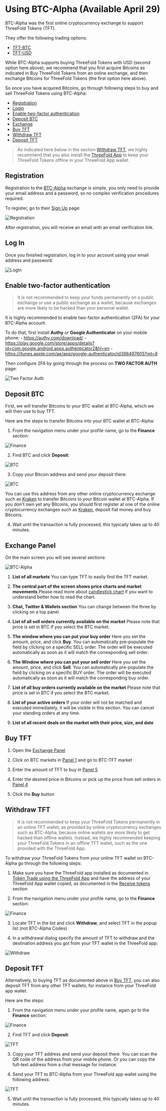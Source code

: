 # Using BTC-Alpha (Available April 29)

BTC-Alpha was the first online cryptocurrency exchange to support ThreeFold Tokens (TFT).

They offer the following trading options: 
- [TFT-BTC](https://btc-alpha.com/exchange/TFT_BTC/)
- [TFT-USD](https://btc-alpha.com/exchange/TFT_USD/)

While BTC-Alpha supports buying ThreeFold Tokens with USD (second option here above), we recommend that you first acquire Bitcoins as indicated in Buy ThreeFold Tokens from an online exchange, and then exchange Bitcoins for ThreeFold Tokens (the first option here above).

So once you have acquired Bitcoins, go through following steps to buy and sell ThreeFold Tokens using BTC-Alpha:
- [Registration](#registration)
- [Login](#login)
- [Enable two-factor authentication](#two-factor)
- [Deposit BTC](#deposit-btc)
- [Exchange](#exchange-panel)
- [Buy TFT](#buy-tft)
- [Withdraw TFT](#withdraw)
- [Deposit TFT](#deposit-tft)

> As indicated here below in the section [Withdraw TFT](#withdraw), we highly recommend that you also install the [ThreeFold App](threefold_app.md) to keep your ThreeFold Tokens offline in your ThreeFold App wallet.

<a id='registration'></a>

## Registration

Registration to the [BTC-Alpha](http://btc-alpha.com) exchange is simple, you only need to provide your email address and a password, so no complex verification procedures required. 

To register, go to their [Sign Up](https://btc-alpha.com/accounts/register) page:

![Registration](https://raw.githubusercontent.com/threefoldfoundation/info_tokens/master/docs/img/btc-alpha-registration.png)

After registration, you will receive an email with an email verification link.


<a id='login'></a>

## Log In

Once you finished registration, log in to your account using your email address and password:

![LogIn](https://raw.githubusercontent.com/threefoldfoundation/info_tokens/master/docs/img/btc-alpha-login.png)


<a id='two-factor'></a>

## Enable two-factor authentication

> It is not recommended to keep your funds permanently on a public exchange or use a public exchange as a wallet, because exchanges are more likely to be hacked than your personal wallet.

It is highly recommended to enable two-factor authentication (2FA) for your BTC-Alpha account.

To do that, first install **Authy** or **Google Authenticator** on your mobile phone:
    - https://authy.com/download/
    - https://play.google.com/store/apps/details?id=com.google.android.apps.authenticator2&hl=en
    - https://itunes.apple.com/ae/app/google-authenticator/id388497605?mt=8

Then configure 2FA by going through the process on **TWO FACTOR AUTH** page:

![Two Factor Auth](https://raw.githubusercontent.com/threefoldfoundation/info_tokens/master/docs/img/btc-alpha-two-factor.png)


<a id='deposit-btc'></a>

## Deposit BTC

First, we will transfer Bitcoins to your BTC wallet at BTC-Alpha, which we will then use to buy TFT.

Here are the steps to transfer Bitcoins into your BTC wallet at BTC-Alpha:

1. From the navigation menu under your profile name, go to the **Finance** section:

![Finance](https://raw.githubusercontent.com/threefoldfoundation/info_tokens/master/docs/img/btc-alpha-finance-section-300.png)

2. Find BTC and click **Deposit**:

![BTC](https://raw.githubusercontent.com/threefoldfoundation/info_tokens/master/docs/img/btc-alpha-btc-deposit.png)

3. Copy your Bitcoin address and send your deposit there:

![BTC](https://raw.githubusercontent.com/threefoldfoundation/info_tokens/master/docs/img/btc-alpha-btc-deposit2.png)

You can use this address from any other online cryptocurrency exchange such as [Kraken](https://www.kraken.com) to transfer Bitcoins to your Bitcoin wallet at BTC-Alpha. If you don't own yet any Bitcoins, you should first register at one of the online cryptocurrency exchanges such as [Kraken](https://www.kraken.com), deposit fiat money and buy Bitcoins.

4. Wait until the transaction is fully processed, this typically takes up to 40 minutes.

<a id='exchange-panel'></a>

## Exchange Panel

On the main screen you will see several sections:

![BTC-Alpha](https://raw.githubusercontent.com/threefoldfoundation/info_tokens/master/docs/img/btc-alpha-sections.jpg)

1. **List of all markets** You can type TFT to easily find the TFT market.

2. **The central part of the screen shows price charts and market movements** Please read more about [candlestick chart](https://www.investopedia.com/terms/c/candlestick.asp) if you want to understand better how to read the chart. 

3. **Chat, Twitter & Wallets section** You can change between the three by clicking on a top panel.

4. **List of all sell orders currently available on the market** Please note that price is set in BTC if you select the BTC market. 

5. **The window where you can put your buy order** Here you set the amount, price, and click **Buy**. You can automatically pre-populate the field by clicking on a specific SELL order. The order will be executed automatically as soon as it will match the corresponding sell order.

6. **The Window where you can put your sell order** Here you set the amount, price, and click **Sell**. You can automatically pre-populate the field by clicking on a specific BUY order. The order will be executed automatically as soon as it will match the corresponding buy order.

7. **List of all buy orders currently available on the market** Please note that price is set in BTC if you select the BTC market.

8. **List of your active orders** If your order will not be matched and executed immediately, it will be visible in this section. You can cancel your standing orders at any time.

9. **List of all recent deals on the market with their price, size, and date** 


<a id='buy-tft'></a>

## Buy TFT

1. Open the [Exchange Panel](#exchange-panel)

2. Click on BTC markets in [Panel 1](#exchange-panel) and go to BTC-TFT market

3. Enter the amount of TFT to buy in [Panel 5](#exchange-panel)

4. Enter the desired price in Bitcoins or pick up the price from sell orders in [Panel 4](#exchange-panel)

5. Click the **Buy** button


<a id='withdraw'></a>

## Withdraw TFT

> It is not recommended to keep your ThreeFold Tokens permanently in an online TFT wallet, as provided by online cryptocurrency exchanges such as BTC-Alpha, because online wallets are more likely to get hacked than offline wallets. Instead, we highly recommended keeping your ThreeFold Tokens in an offline TFT wallet, such as the one provided with the ThreeFold App.

To withdraw your ThreeFold Tokens from your online TFT wallet on BTC-Alpha go through the following steps:

1. Make sure you have the ThreeFold app installed as documented in [Token Trade using the ThreeFold App](threefold_app.md) and have the address of your ThreeFold App wallet copied, as documented in the [Receive tokens](threefold_app.md#receive) section

2. From the navigation menu under your profile name, go to the **Finance** section:

![Finance](https://raw.githubusercontent.com/threefoldfoundation/info_tokens/master/docs/img/btc-alpha-finance-section-300.png)

3. Locate TFT in the list and click **Withdraw**, and select TFT in the popup list (not BTC-Alpha Codes)

4. In a withdrawal dialog specify the amount of TFT to withdraw and the destination address you got from your TFT wallet in the ThreeFold app:

![Withdraw](https://raw.githubusercontent.com/threefoldfoundation/info_tokens/master/docs/img/btc-alpha-withdraw.png)


<a id='deposit-tft'></a>

## Deposit TFT

Alternatively, to buying TFT as documented above in [Buy TFT](#buy-tft), you can also deposit TFT from any other TFT wallets, for instance from your ThreeFold app wallet. 

Here are the steps:

1. From the navigation menu under your profile name, again go to the **Finance** section:

![Finance](https://raw.githubusercontent.com/threefoldfoundation/info_tokens/master/docs/img/btc-alpha-finance-section-300.png)

2. Find TFT and click **Deposit**:

![TFT](https://raw.githubusercontent.com/threefoldfoundation/info_tokens/master/docs/img/btc-alpha-tft-deposit.png)

3. Copy your TFT address and send your deposit there. You can scan the QR code of the address from your mobile phone. Or you can copy the full-text address from a chat message for instance. 

4. Send your TFT to BTC-Alpha from your ThreeFold app wallet using the following address: 

![TFT](https://raw.githubusercontent.com/threefoldfoundation/info_tokens/master/docs/img/btc-alpha-tft-deposit2.png) 

5. Wait until the transaction is fully processed, this typically takes up to 40 minutes.